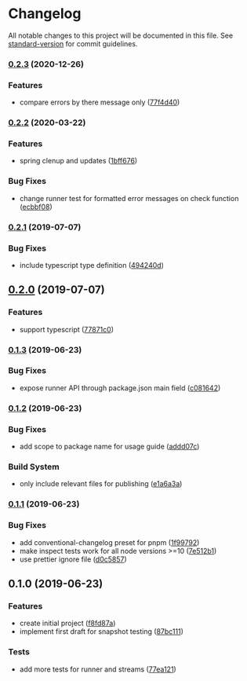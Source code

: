 # Changelog

All notable changes to this project will be documented in this file. See [standard-version](https://github.com/conventional-changelog/standard-version) for commit guidelines.

### [0.2.3](https://github.com/krieselreihe/natr/compare/v0.2.2...v0.2.3) (2020-12-26)


### Features

* compare errors by there message only ([77f4d40](https://github.com/krieselreihe/natr/commit/77f4d407fb498a03b99af8b7ff808ab136a0fbb1))

### [0.2.2](https://github.com/krieselreihe/natr/compare/v0.2.1...v0.2.2) (2020-03-22)


### Features

* spring clenup and updates ([1bff676](https://github.com/krieselreihe/natr/commit/1bff676fcfe36b89019dcc345ce38c10e5382718))


### Bug Fixes

* change runner test for formatted error messages on check function ([ecbbf08](https://github.com/krieselreihe/natr/commit/ecbbf08103e98538da42902cf4f91b184e448fc7))

### [0.2.1](https://github.com/krieselreihe/natr/compare/v0.2.0...v0.2.1) (2019-07-07)


### Bug Fixes

* include typescript type definition ([494240d](https://github.com/krieselreihe/natr/commit/494240d))



## [0.2.0](https://github.com/krieselreihe/natr/compare/v0.1.3...v0.2.0) (2019-07-07)


### Features

* support typescript ([77871c0](https://github.com/krieselreihe/natr/commit/77871c0))



### [0.1.3](https://github.com/krieselreihe/natr/compare/v0.1.2...v0.1.3) (2019-06-23)


### Bug Fixes

* expose runner API through package.json main field ([c081642](https://github.com/krieselreihe/natr/commit/c081642))



### [0.1.2](https://github.com/krieselreihe/natr/compare/v0.1.1...v0.1.2) (2019-06-23)


### Bug Fixes

* add scope to package name for usage guide ([addd07c](https://github.com/krieselreihe/natr/commit/addd07c))


### Build System

* only include relevant files for publishing ([e1a6a3a](https://github.com/krieselreihe/natr/commit/e1a6a3a))



### [0.1.1](https://github.com/krieselreihe/natr/compare/v0.1.0...v0.1.1) (2019-06-23)


### Bug Fixes

* add conventional-changelog preset for pnpm ([1f99792](https://github.com/krieselreihe/natr/commit/1f99792))
* make inspect tests work for all node versions >=10 ([7e512b1](https://github.com/krieselreihe/natr/commit/7e512b1))
* use prettier ignore file ([d0c5857](https://github.com/krieselreihe/natr/commit/d0c5857))



## 0.1.0 (2019-06-23)


### Features

* create initial project ([f8fd87a](https://github.com/krieselreihe/natr/commit/f8fd87a))
* implement first draft for snapshot testing ([87bc111](https://github.com/krieselreihe/natr/commit/87bc111))


### Tests

* add more tests for runner and streams ([77ea121](https://github.com/krieselreihe/natr/commit/77ea121))
